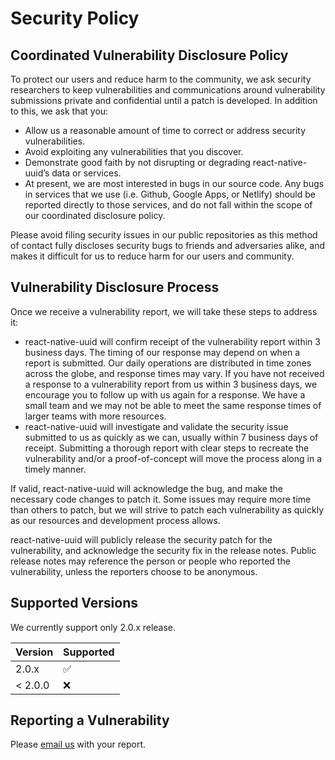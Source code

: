 # Security Policy

## Coordinated Vulnerability Disclosure Policy
To protect our users and reduce harm to the community, we ask security researchers to keep vulnerabilities and communications around vulnerability submissions private and confidential until a patch is developed. In addition to this, we ask that you:

- Allow us a reasonable amount of time to correct or address security vulnerabilities.
- Avoid exploiting any vulnerabilities that you discover.
- Demonstrate good faith by not disrupting or degrading react-native-uuid’s data or services.
- At present, we are most interested in bugs in our source code. Any bugs in services that we use (i.e. Github, Google Apps, or Netlify) should be reported directly to those services, and do not fall within the scope of our coordinated disclosure policy.

Please avoid filing security issues in our public repositories as this method of contact fully discloses security bugs to friends and adversaries alike, and makes it difficult for us to reduce harm for our users and community.

## Vulnerability Disclosure Process
Once we receive a vulnerability report, we will take these steps to address it:

- react-native-uuid will confirm receipt of the vulnerability report within 3 business days. The timing of our response may depend on when a report is submitted. Our daily operations are distributed in time zones across the globe, and response times may vary. If you have not received a response to a vulnerability report from us within 3 business days, we encourage you to follow up with us again for a response. We have a small team and we may not be able to meet the same response times of larger teams with more resources.
- react-native-uuid will investigate and validate the security issue submitted to us as quickly as we can, usually within 7 business days of receipt. Submitting a thorough report with clear steps to recreate the vulnerability and/or a proof-of-concept will move the process along in a timely manner.

If valid, react-native-uuid will acknowledge the bug, and make the necessary code changes to patch it. Some issues may require more time than others to patch, but we will strive to patch each vulnerability as quickly as our resources and development process allows.

react-native-uuid will publicly release the security patch for the vulnerability, and acknowledge the security fix in the release notes. Public release notes may reference the person or people who reported the vulnerability, unless the reporters choose to be anonymous.

## Supported Versions

We currently support only 2.0.x release.

| Version | Supported          |
| ------- | ------------------ |
| 2.0.x   | :white_check_mark: |
| < 2.0.0 | :x:                |

## Reporting a Vulnerability

Please [email us](mailto:oss@reactivelions.com?subject=react-native-uuid%20security%20report) with your report.
